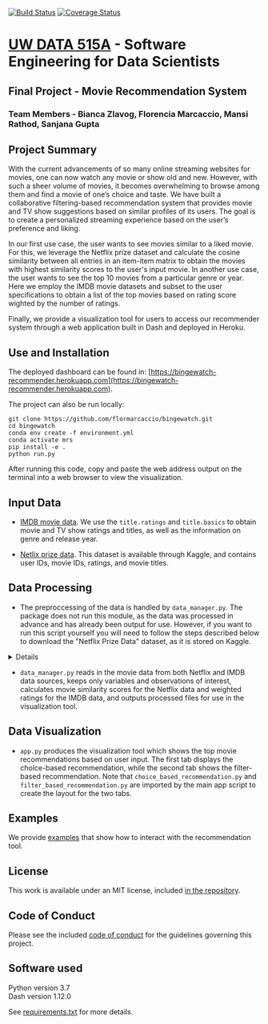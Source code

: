 [![Build Status](https://travis-ci.com/flormarcaccio/movie-recommendation-system.svg?branch=master)](https://travis-ci.com/flormarcaccio/movie-recommendation-system) [![Coverage Status](https://coveralls.io/repos/github/flormarcaccio/bingewatch/badge.svg?branch=master)](https://coveralls.io/github/flormarcaccio/bingewatch?branch=master)

# [UW DATA 515A](http://uwseds.github.io/grading.html) - Software Engineering for Data Scientists
  
## Final Project - Movie Recommendation System

### Team Members - Bianca Zlavog, Florencia Marcaccio, Mansi Rathod, Sanjana Gupta

## Project Summary
With the current advancements of so many online streaming websites for movies, one can now watch any movie or show old and new. However, with such a sheer volume of movies, it becomes overwhelming to browse among them and find a movie of one’s choice and taste. We have built a collaborative filtering-based recommendation system that provides movie and TV show suggestions based on similar profiles of its users. The goal is to create a personalized streaming experience based on the user’s preference and liking. 

In our first use case, the user wants to see movies similar to a liked movie. For this, we leverage the Netflix prize dataset and calculate the cosine similarity between all entries in an item-item matrix to obtain the movies with highest similarity scores to the user's input movie. In another use case, the user wants to see the top 10 movies from a particular genre or year. Here we employ the IMDB movie datasets and subset to the user specifications to obtain a list of the top movies based on rating score wighted by the number of ratings.

Finally, we provide a visualization tool for users to access our recommender system through a web application built in Dash and deployed in Heroku.

## Use and Installation
The deployed dashboard can be found in: [https://bingewatch-recommender.herokuapp.com](https://bingewatch-recommender.herokuapp.com).  
  
The project can also be run locally:  
```
git clone https://github.com/flormarcaccio/bingewatch.git
cd bingewatch
conda env create -f environment.yml
conda activate mrs
pip install -e .
python run.py
```
After running this code, copy and paste the web address output on the terminal into a web browser to view the visualization.

## Input Data
- [IMDB movie data](https://datasets.imdbws.com/). We use the `title.ratings` and `title.basics` to obtain movie and TV show ratings and titles, as well as the information on genre and release year.

- [Netlix prize data](https://www.kaggle.com/netflix-inc/netflix-prize-data). This dataset is available through Kaggle, and contains user IDs, movie IDs, ratings, and movie titles.

## Data Processing

- The preproccessing of the data is handled by `data_manager.py`. The package does not run this module, as the data was processed in advance and has already been output for use. However, if you want to run this script yourself you will need to follow the steps described below to download the "Netflix Prize Data" dataset, as it is stored on Kaggle.  
  
<details>
Option 1:

- Manually download the dataset from the Kaggle website, and unzip the folder `netflix-prize-data` in the bingewatch/data directory, at the same level as data_manager.py.
- Comment the line 43 from *data_manager.py*, so that it appear like:
`#hf.download_netflix_data(NF_KAGGLE_USER, NF_DIRECTORY)`
  
Option 2:
- Install the kaggle package from the terminal: `pip install kaggle`
- Download the API Token from Kaggle: Go to [Kaggle website](https://www.kaggle.com/) -> Account -> API -> Create New API Token. This will download a json file with the following format: `{"username”:string_username,”key”:string_key}`
- Place the json file into the hidden `.kaggle/` folder, created when you installed the package. If you cannot find this folder, run the command `kaggle` on your terminal. This will give you an error that looks like this: *“Could not find kaggle.json. Make sure it's located in path/to/the/.kaggle/directory.”* From there, you can get path where you are supposed to store your json file.
</details>

- `data_manager.py` reads in the movie data from both Netflix and IMDB data sources, keeps only variables and observations of interest, calculates movie similarity scores for the Netflix data and weighted ratings for the IMDB data, and outputs processed files for use in the visualization tool.


## Data Visualization

- `app.py` produces the visualization tool which shows the top movie recommendations based on user input. The first tab displays the choice-based recommendation, while the second tab shows the filter-based recommendation. Note that `choice_based_recommendation.py` and `filter_based_recommendation.py` are imported by the main app script to create the layout for the two tabs.

## Examples
We provide [examples](https://github.com/flormarcaccio/bingewatch/blob/master/examples/README.md) that show how to interact with the recommendation tool.

## License
This work is available under an MIT license, included [in the repository](https://github.com/flormarcaccio/bingewatch/blob/master/LICENSE).

## Code of Conduct
Please see the included [code of conduct](https://github.com/flormarcaccio/bingewatch/blob/master/CODE_OF_CONDUCT.md) for the guidelines governing this project.

## Software used
Python version 3.7  
Dash version 1.12.0

See [requirements.txt](https://github.com/flormarcaccio/bingewatch/blob/master/requirements.txt) for more details.
